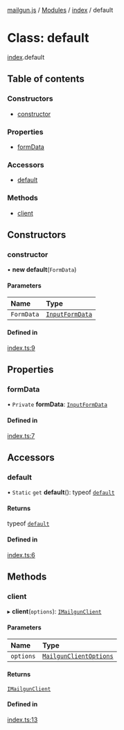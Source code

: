 [mailgun.js](../README.md) / [Modules](../modules.md) / [index](../modules/index.md) / default

# Class: default

[index](../modules/index.md).default

## Table of contents

### Constructors

- [constructor](index.default.md#constructor)

### Properties

- [formData](index.default.md#formdata)

### Accessors

- [default](index.default.md#default)

### Methods

- [client](index.default.md#client)

## Constructors

### constructor

• **new default**(`FormData`)

#### Parameters

| Name | Type |
| :------ | :------ |
| `FormData` | [`InputFormData`](../modules/definitions.md#inputformdata) |

#### Defined in

[index.ts:9](https://github.com/mailgun/mailgun.js/blob/20b24c7/lib/index.ts#L9)

## Properties

### formData

• `Private` **formData**: [`InputFormData`](../modules/definitions.md#inputformdata)

#### Defined in

[index.ts:7](https://github.com/mailgun/mailgun.js/blob/20b24c7/lib/index.ts#L7)

## Accessors

### default

• `Static` `get` **default**(): typeof [`default`](index.default.md)

#### Returns

typeof [`default`](index.default.md)

#### Defined in

[index.ts:6](https://github.com/mailgun/mailgun.js/blob/20b24c7/lib/index.ts#L6)

## Methods

### client

▸ **client**(`options`): [`IMailgunClient`](../interfaces/definitions.Interfaces.IMailgunClient.md)

#### Parameters

| Name | Type |
| :------ | :------ |
| `options` | [`MailgunClientOptions`](../modules/definitions.md#mailgunclientoptions) |

#### Returns

[`IMailgunClient`](../interfaces/definitions.Interfaces.IMailgunClient.md)

#### Defined in

[index.ts:13](https://github.com/mailgun/mailgun.js/blob/20b24c7/lib/index.ts#L13)
